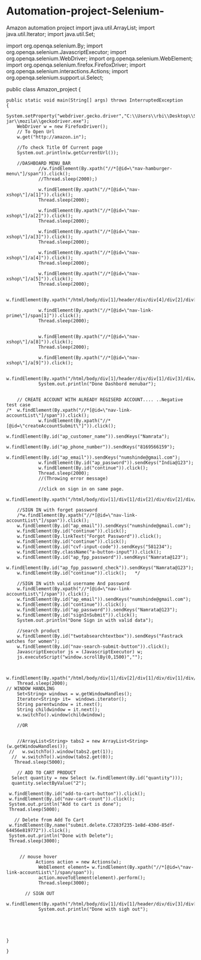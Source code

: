 # Automation-project-Selenium-
Amazon automation project
import java.util.ArrayList;
import java.util.Iterator;
import java.util.Set;

import org.openqa.selenium.By;
import org.openqa.selenium.JavascriptExecutor;
import org.openqa.selenium.WebDriver;
import org.openqa.selenium.WebElement;
import org.openqa.selenium.firefox.FirefoxDriver;
import org.openqa.selenium.interactions.Actions;
import org.openqa.selenium.support.ui.Select;

public class Amazon_project {

	public static void main(String[] args) throws InterruptedException
	{
		System.setProperty("webdriver.gecko.driver","C:\\Users\\rbi\\Desktop\\Selenium jar\\mozila\\geckodriver.exe");
		WebDriver w = new FirefoxDriver();
		// To Open Url
		w.get("http://amazon.in");
		
		//To check Title Of Current page
		System.out.println(w.getCurrentUrl());

		//DASHBOARD MENU_BAR
				//w.findElement(By.xpath("//*[@id=\"nav-hamburger-menu\"]/span")).click();
				//Thread.sleep(2000);)
				
				w.findElement(By.xpath("//*[@id=\"nav-xshop\"]/a[1]")).click();
				Thread.sleep(2000);
		    	
		        w.findElement(By.xpath("//*[@id=\"nav-xshop\"]/a[2]")).click();
		        Thread.sleep(2000);
		    	
		        w.findElement(By.xpath("//*[@id=\"nav-xshop\"]/a[3]")).click();
		        Thread.sleep(2000);
		    	
		        w.findElement(By.xpath("//*[@id=\"nav-xshop\"]/a[4]")).click();
		        Thread.sleep(2000);
		    	
		        w.findElement(By.xpath("//*[@id=\"nav-xshop\"]/a[5]")).click();
		        Thread.sleep(2000);
		        
		        w.findElement(By.xpath("/html/body/div[1]/header/div/div[4]/div[2]/div[2]/div/a[6]")).click();
		    	
		        w.findElement(By.xpath("//*[@id=\"nav-link-prime\"]/span[1]")).click();
		        Thread.sleep(2000);
		        
		        
		        w.findElement(By.xpath("//*[@id=\"nav-xshop\"]/a[8]")).click();
		        Thread.sleep(2000);
		        
		        w.findElement(By.xpath("//*[@id=\"nav-xshop\"]/a[9]")).click();
		        
		        w.findElement(By.xpath("/html/body/div[1]/header/div/div[1]/div[3]/div/a[1]/span/span[2]/span[1]")).click();
		        System.out.println("Done Dashbord menubar");
		    	
		   
		// CREATE ACCOUNT WITH ALREADY REGISERD ACCOUNT.... ..Negative test case
	/*	w.findElement(By.xpath("//*[@id=\"nav-link-accountList\"]/span")).click();
		        w.findElement(By.xpath("//*[@id=\"createAccountSubmit\"]")).click();
		        w.findElement(By.id("ap_customer_name")).sendKeys("Namrata");
		        w.findElement(By.id("ap_phone_number")).sendKeys("8169566159");
		        w.findElement(By.id("ap_email")).sendKeys("numshinde@gmail.com");
		        w.findElement(By.id("ap_password")).sendKeys("India@123");
		        w.findElement(By.id("continue")).click();
		        Thread.sleep(2000);	
		        //(Throwing error message)
		    
		    	//click on sign in on same page.
		        w.findElement(By.xpath("/html/body/div[1]/div[1]/div[2]/div/div[2]/div/form/div/div/div[8]/a")).click();

		//SIGN IN with forget password
		/*w.findElement(By.xpath("//*[@id=\"nav-link-accountList\"]/span")).click();
		w.findElement(By.id("ap_email")).sendKeys("numshinde@gmail.com");
		w.findElement(By.id("continue")).click();
		w.findElement(By.linkText("Forgot Password")).click();
		w.findElement(By.id("continue")).click();
		w.findElement(By.id("cvf-input-code")).sendKeys("581234");
		w.findElement(By.className("a-button-input")).click();
		w.findElement(By.id("ap_fpp_password")).sendKeys("Namrata@123");
		w.findElement(By.id("ap_fpp_password_check")).sendKeys("Namrata@123");
		w.findElement(By.id("continue")).click();	*/

		//SIGN IN with valid username And password
		w.findElement(By.xpath("//*[@id=\"nav-link-accountList\"]/span")).click();	
		w.findElement(By.id("ap_email")).sendKeys("numshinde@gmail.com");
		w.findElement(By.id("continue")).click();
		w.findElement(By.id("ap_password")).sendKeys("Namrata@123");
		w.findElement(By.id("signInSubmit")).click();
		System.out.println("Done Sign in with valid data");

		//search product
		w.findElement(By.id("twotabsearchtextbox")).sendKeys("Fastrack watches for women");
		w.findElement(By.id("nav-search-submit-button")).click();
		JavascriptExecutor js = (JavascriptExecutor) w;
		js.executeScript("window.scrollBy(0,1500)","");		
		
		
		w.findElement(By.xpath("/html/body/div[1]/div[2]/div[1]/div/div[1]/div/span[3]/div[2]/div[1]/div/span/div/div/div/div/div[2]/div/span/a/div/img")).click();
		Thread.sleep(2000);
	// WINDOW HANDLING 
		Set<String> windows = w.getWindowHandles();
		Iterator<String> it=  windows.iterator();
		String parentwindow = it.next();
		String childwindow = it.next();
		w.switchTo().window(childwindow);
		
		//OR
		
		
		//ArrayList<String> tabs2 = new ArrayList<String> (w.getWindowHandles());
	 //   w.switchTo().window(tabs2.get(1));
	  //  w.switchTo().window(tabs2.get(0));
	   Thread.sleep(5000);
		
	    // ADD TO CART PRODUCT
	  Select quantity = new Select (w.findElement(By.id("quantity")));
      quantity.selectByValue("2");

	 w.findElement(By.id("add-to-cart-button")).click();
	 w.findElement(By.id("nav-cart-count")).click();
	 System.out.println("Add to cart is done");
	 Thread.sleep(5000);	
	
	   // Delete from Add To Cart
	 w.findElement(By.name("submit.delete.C7283f235-1e8d-430d-85df-64456e819772")).click();
	 System.out.println("Done with Delete");
	 Thread.sleep(3000);	
    
		        
	     // mouse hover 
		 	   Actions action = new Actions(w);
		        WebElement element= w.findElement(By.xpath("//*[@id=\"nav-link-accountList\"]/span/span"));
		        action.moveToElement(element).perform();
		        Thread.sleep(3000);	
		     
		   // SIGN OUT
		         w.findElement(By.xpath("/html/body/div[1]/div[1]/header/div/div[3]/div[2]/div[2]/div/div[2]/a[13]/span")).click();
		        System.out.println("Done with sigh out");	
	
		
		
		
		
	}
		
	}
